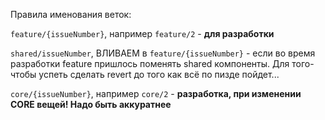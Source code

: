 Правила именования веток:

`feature/{issueNumber}`, например `feature/2` - **для разработки**

`shared/issueNumber`, ВЛИВАЕМ в `feature/{issueNumber}` - если во время разработки feature пришлось поменять shared компоненты. Для того-чтобы успеть сделать revert до того как всё по пизде пойдет...

`core/{issueNumber}`, например `core/2` - **разработка, при изменении CORE вещей! Надо быть аккуратнее**

